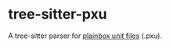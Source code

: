 # tree-sitter-pxu

A tree-sitter parser for [plainbox unit files](https://github.com/canonical/checkbox/blob/main/docs/reference/units/index.rst) (.pxu).
